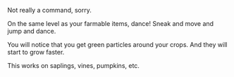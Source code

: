 Not really a command, sorry.

On the same level as your farmable items, dance! Sneak and move and jump and dance.

You will notice that you get green particles around your crops. And they will start to grow faster.

This works on saplings, vines, pumpkins, etc.